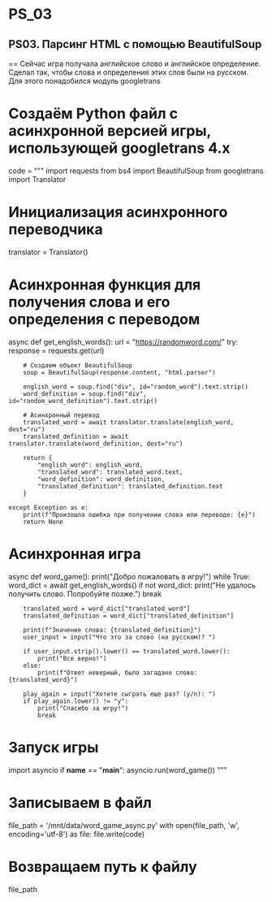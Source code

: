 # PS_03
## PS03. Парсинг HTML с помощью BeautifulSoup
== Сейчас игра получала английское слово и английское определение. Сделал так, чтобы слова и определения этих слов были на русском. Для этого понадобился модуль googletrans
# Создаём Python файл с асинхронной версией игры, использующей googletrans 4.x

code = """
import requests
from bs4 import BeautifulSoup
from googletrans import Translator

# Инициализация асинхронного переводчика
translator = Translator()

# Асинхронная функция для получения слова и его определения с переводом
async def get_english_words():
    url = "https://randomword.com/"
    try:
        response = requests.get(url)

        # Создаем объект BeautifulSoup
        soup = BeautifulSoup(response.content, "html.parser")

        english_word = soup.find("div", id="random_word").text.strip()
        word_definition = soup.find("div", id="random_word_definition").text.strip()

        # Асинхронный перевод
        translated_word = await translator.translate(english_word, dest="ru")
        translated_definition = await translator.translate(word_definition, dest="ru")

        return {
            "english_word": english_word,
            "translated_word": translated_word.text,
            "word_definition": word_definition,
            "translated_definition": translated_definition.text
        }

    except Exception as e:
        print(f"Произошла ошибка при получении слова или переводе: {e}")
        return None

# Асинхронная игра
async def word_game():
    print("Добро пожаловать в игру!")
    while True:
        word_dict = await get_english_words()
        if not word_dict:
            print("Не удалось получить слово. Попробуйте позже.")
            break

        translated_word = word_dict["translated_word"]
        translated_definition = word_dict["translated_definition"]

        print(f"Значение слова: {translated_definition}")
        user_input = input("Что это за слово (на русском)? ")

        if user_input.strip().lower() == translated_word.lower():
            print("Все верно!")
        else:
            print(f"Ответ неверный, было загадано слово: {translated_word}")

        play_again = input("Хотите сыграть еще раз? (y/n): ")
        if play_again.lower() != "y":
            print("Спасибо за игру!")
            break

# Запуск игры
import asyncio
if __name__ == "__main__":
    asyncio.run(word_game())
"""

# Записываем в файл
file_path = '/mnt/data/word_game_async.py'
with open(file_path, 'w', encoding='utf-8') as file:
    file.write(code)

# Возвращаем путь к файлу
file_path
